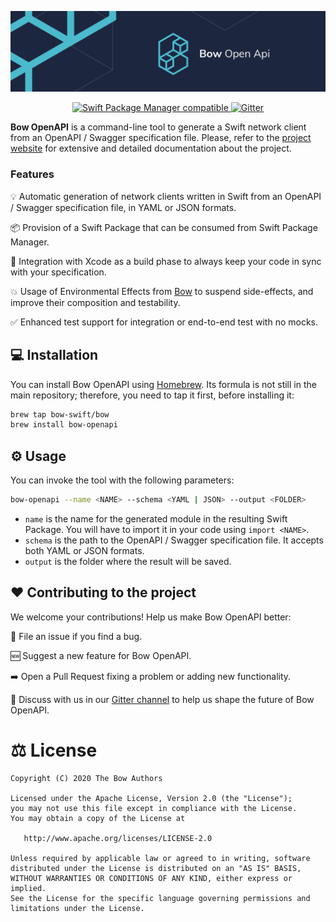 ![Bow OpenAPI](assets/header-bow-openapi.png)

<p align="center">

<a href="https://github.com/bow-swift/nef">
<img src="https://img.shields.io/badge/Dependency%20Manager-Swift%20PM-orange" alt="Swift Package Manager compatible">
</a>

<a href="https://gitter.im/bowswift/bow">
<img src="https://img.shields.io/badge/Gitter-Bow%20OpenAPI-red" alt="Gitter">
</a>

</p>

**Bow OpenAPI** is a command-line tool to generate a Swift network client from an OpenAPI / Swagger specification file. Please, refer to the [project website](https://openapi.bow-swift.io) for extensive and detailed documentation about the project.

### Features

💡 Automatic generation of network clients written in Swift from an OpenAPI / Swagger specification file, in YAML or JSON formats.

📦 Provision of a Swift Package that can be consumed from Swift Package Manager.

🔨 Integration with Xcode as a build phase to always keep your code in sync with your specification.

💥 Usage of Environmental Effects from [Bow](https://bow-swift.io) to suspend side-effects, and improve their composition and testability.

✅ Enhanced test support for integration or end-to-end test with no mocks.

## 💻 Installation

You can install Bow OpenAPI using [Homebrew](https://brew.sh/index_es). Its formula is not still in the main repository; therefore, you need to tap it first, before installing it:

```bash
brew tap bow-swift/bow
brew install bow-openapi
```

## ⚙️ Usage

You can invoke the tool with the following parameters:

```bash
bow-openapi --name <NAME> --schema <YAML | JSON> --output <FOLDER>
```

- `name` is the name for the generated module in the resulting Swift Package. You will have to import it in your code using `import <NAME>`.
- `schema` is the path to the OpenAPI / Swagger specification file. It accepts both YAML or JSON formats.
- `output` is the folder where the result will be saved.

## ❤️ Contributing to the project

We welcome your contributions! Help us make Bow OpenAPI better:

🐛 File an issue if you find a bug.

🆕 Suggest a new feature for Bow OpenAPI.

➡️ Open a Pull Request fixing a problem or adding new functionality.

💬 Discuss with us in our [Gitter channel](https://gitter.im/bowswift/bow) to help us shape the future of Bow OpenAPI.

# ⚖️ License

    Copyright (C) 2020 The Bow Authors

    Licensed under the Apache License, Version 2.0 (the "License");
    you may not use this file except in compliance with the License.
    You may obtain a copy of the License at

       http://www.apache.org/licenses/LICENSE-2.0

    Unless required by applicable law or agreed to in writing, software
    distributed under the License is distributed on an "AS IS" BASIS,
    WITHOUT WARRANTIES OR CONDITIONS OF ANY KIND, either express or implied.
    See the License for the specific language governing permissions and
    limitations under the License.
